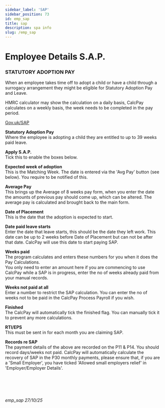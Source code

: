 ```yaml
---
sidebar_label: 'SAP'
sidebar_position: 73
id: emp_sap
title: sap
description: spa info
slug: /emp_sap 
---
```


# Employee Details S.A.P.

### STATUTORY ADOPTION PAY

When an employee takes time off to adopt a child or have a child through a surrogacy arrangement they might be eligible for Statutory Adoption Pay and Leave.

HMRC calculator may show the calculation on a daily basis, CalcPay calculates on a weekly basis, the week needs to be completed in the pay period. 

<!-- [Gov.uk/SAP](https://www.gov.uk/adoption-pay-leave){:target="_blank"} -->
<a href="https://www.gov.uk/adoption-pay-leave" target="_blank" rel="noopener noreferrer">Gov.uk/SAP</a>

**Statutory Adoption Pay**  
Where the employee is adopting a child they are entitled to up to 39 weeks paid leave.

**Apply S.A.P.**  
Tick this to enable the boxes below.

**Expected week of adoption**  
This is the Matching Week. The date is entered via the 'Avg Pay' button (see below). You require to be notified of this.

**Average Pay**  
This brings up the Average of 8 weeks pay form, when you enter the date the amounts of previous pay should come up, which can be altered.
The average pay is calculated and brought back to the main form.

**Date of Placement**  
This is the date that the adoption is expected to start.

**Date paid leave starts**  
Enter the date that leave starts, this should be the date they left work.
This date can be up to 2 weeks before Date of Placement but can not be after that date. CalcPay will use this date to start paying SAP.

**Weeks paid**  
The program calculates and enters these numbers for you when it does the Pay Calculations.  
You only need to enter an amount here if you are commencing to use CalcPay while a SAP is in progress, enter the no of weeks already paid from your manual records.

**Weeks not paid at all**  
Enter a number to restrict the SAP calculation.  You can enter the no of weeks not to be paid in the CalcPay  Process Payroll   if you wish.

**Finished**  
The CalcPay will automatically tick the finished flag.
You can manually tick it to prevent any more calculations.

**RTI/EPS**  
This must be sent in for each month you are claiming SAP.


**Records re SAP**  
The payment details of the above are recorded on the P11 & P14. You should record days/weeks not paid.
CalcPay will automatically calculate the recovery of SAP in the P30 monthly payments, please ensure that, if you are a 'Small Employer', you have ticked  'Allowed small employers relief' in 'Employer/Employer Details'.
<br/>
<br/>
<br/>
<br/>
<br/>
###### emp_sap 27/10/25